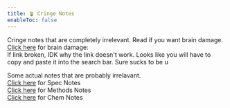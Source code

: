 ```yaml
---
title: 🪴 Cringe Notes
enableToc: false
---
```


Cringe notes that are completely irrelevant. Read if you want brain damage. <br>
<a href="https://grimreaper2654.github.io/Notes/notes/cringe/">Click here</a> for brain damage: <br>
If link broken, IDK why the link doesn't work. Looks like you will have to copy and paste it into the search bar. Sure sucks to be u

Some actual notes that are probably irrelavant.<br>
<a href="https://grimreaper2654.github.io/Notes/notes/Spec/">Click here</a> for Spec Notes<br>
<a href="https://grimreaper2654.github.io/Notes/notes/Methods/">Click here</a> for Methods Notes<br>
<a href="https://grimreaper2654.github.io/Notes/notes/Chemistry/">Click here</a> for Chem Notes<br>
